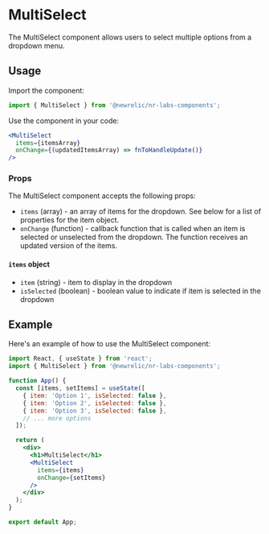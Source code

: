 # MultiSelect

The MultiSelect component allows users to select multiple options from a dropdown menu. 

## Usage

Import the component:

```javascript
import { MultiSelect } from '@newrelic/nr-labs-components';
```

Use the component in your code:

```jsx
<MultiSelect
  items={itemsArray}
  onChange={(updatedItemsArray) => fnToHandleUpdate()}
/>
```

### Props

The MultiSelect component accepts the following props:

- `items` (array) - an array of items for the dropdown. See below for a list of properties for the item object.
- `onChange` (function) - callback function that is called when an item is selected or unselected from the dropdown. The function receives an updated version of the items.

#### `items` object

- `item` (string) - item to display in the dropdown
- `isSelected` (boolean) - boolean value to indicate if item is selected in the dropdown  

## Example

Here's an example of how to use the MultiSelect component:

```jsx
import React, { useState } from 'react';
import { MultiSelect } from '@newrelic/nr-labs-components';

function App() {
  const [items, setItems] = useState([
    { item: 'Option 1', isSelected: false },
    { item: 'Option 2', isSelected: false },
    { item: 'Option 3', isSelected: false },
    // ... more options
  ]);

  return (
    <div>
      <h1>MultiSelect</h1>
      <MultiSelect
        items={items}
        onChange={setItems}
      />
    </div>
  );
}

export default App;
```
